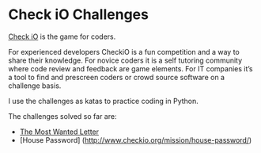 
# Check iO Challenges

[Check iO](http://www.checkio.org/) is the game for coders.

For experienced developers CheckiO is a fun competition and a way to share their knowledge. For novice coders it is a self tutoring community where code review and feedback are game elements. For IT companies it’s a tool to find and prescreen coders or crowd source software on a challenge basis. 

I use the challenges as katas to practice coding in Python. 

The challenges solved so far are: 

- <a href="http://www.checkio.org/mission/most-wanted-letter/" target="_blank">The Most Wanted Letter</a>
- [House Password] (http://www.checkio.org/mission/house-password/)
